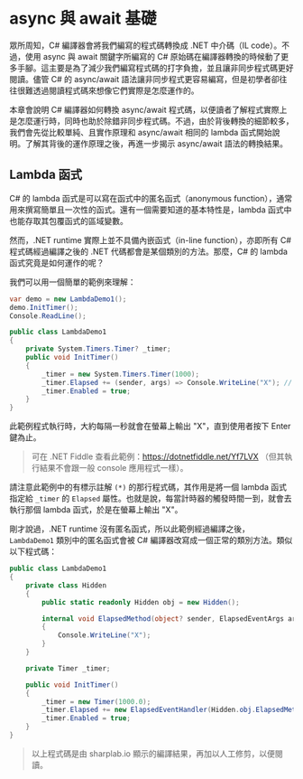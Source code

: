 # async 與 await 基礎

眾所周知，C# 編譯器會將我們編寫的程式碼轉換成 .NET 中介碼（IL code）。不過，使用 async 與 await 關鍵字所編寫的 C# 原始碼在編譯器轉換的時候動了更多手腳。這主要是為了減少我們編寫程式碼的打字負擔，並且讓非同步程式碼更好閱讀。儘管 C# 的 async/await 語法讓非同步程式更容易編寫，但是初學者卻往往很難透過閱讀程式碼來想像它們實際是怎麼運作的。

本章會說明 C# 編譯器如何轉換 async/await 程式碼，以便讀者了解程式實際上是怎麼運行時，同時也助於除錯非同步程式碼。不過，由於背後轉換的細節較多，我們會先從比較單純、且實作原理和 async/await 相同的 lambda 函式開始說明。了解其背後的運作原理之後，再進一步揭示 async/await 語法的轉換結果。

## Lambda 函式

C# 的 lambda 函式是可以寫在函式中的匿名函式（anonymous function），通常用來撰寫簡單且一次性的函式。還有一個需要知道的基本特性是，lambda 函式中也能存取其包覆函式的區域變數。

然而，.NET runtime 實際上並不具備內嵌函式（in-line function），亦即所有 C# 程式碼經過編譯之後的 .NET 代碼都會是某個類別的方法。那麼，C# 的 lambda 函式究竟是如何運作的呢？

我們可以用一個簡單的範例來理解：

```cs
var demo = new LambdaDemo1();
demo.InitTimer();
Console.ReadLine();

public class LambdaDemo1
{
    private System.Timers.Timer? _timer;
    public void InitTimer()
    {
        _timer = new System.Timers.Timer(1000);
        _timer.Elapsed += (sender, args) => Console.WriteLine("X"); // (*)
        _timer.Enabled = true;
    }
}
```

此範例程式執行時，大約每隔一秒就會在螢幕上輸出 "X"，直到使用者按下 Enter 鍵為止。

> 可在 .NET Fiddle 查看此範例：<https://dotnetfiddle.net/Yf7LVX> （但其執行結果不會跟一般 console 應用程式一樣）。

請注意此範例中的有標示註解 `(*)` 的那行程式碼，其作用是將一個 lambda 函式指定給 `_timer` 的 `Elapsed` 屬性。也就是說，每當計時器的觸發時間一到，就會去執行那個 lambda 函式，於是在螢幕上輸出 "X"。

剛才說過，.NET runtime 沒有匿名函式，所以此範例經過編譯之後，`LambdaDemo1` 類別中的匿名函式會被 C# 編譯器改寫成一個正常的類別方法。類似以下程式碼：

```cs
public class LambdaDemo1
{
    private class Hidden
    {
        public static readonly Hidden obj = new Hidden();

        internal void ElapsedMethod(object? sender, ElapsedEventArgs args)
        {
            Console.WriteLine("X");
        }
    }

    private Timer _timer;

    public void InitTimer()
    {
        _timer = new Timer(1000.0);
        _timer.Elapsed += new ElapsedEventHandler(Hidden.obj.ElapsedMethod);
        _timer.Enabled = true;
    }
}
```

> 以上程式碼是由 sharplab.io 顯示的編譯結果，再加以人工修剪，以便閱讀。


